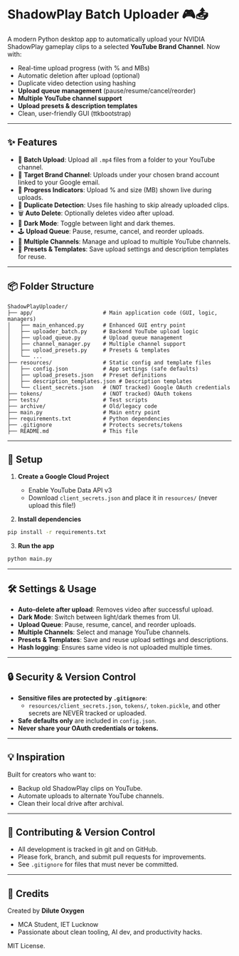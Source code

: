 # ShadowPlay Batch Uploader 🎮📤

A modern Python desktop app to automatically upload your NVIDIA ShadowPlay gameplay clips to a selected **YouTube Brand Channel**. Now with:
- Real-time upload progress (with % and MBs)
- Automatic deletion after upload (optional)
- Duplicate video detection using hashing
- **Upload queue management** (pause/resume/cancel/reorder)
- **Multiple YouTube channel support**
- **Upload presets & description templates**
- Clean, user-friendly GUI (ttkbootstrap)

---

## ✨ Features

- 🔄 **Batch Upload**: Upload all `.mp4` files from a folder to your YouTube channel.
- 🎯 **Target Brand Channel**: Uploads under your chosen brand account linked to your Google email.
- 🚀 **Progress Indicators**: Upload % and size (MB) shown live during uploads.
- 🧠 **Duplicate Detection**: Uses file hashing to skip already uploaded clips.
- 🗑️ **Auto Delete**: Optionally deletes video after upload.
- 🌙 **Dark Mode**: Toggle between light and dark themes.
- 🕹️ **Upload Queue**: Pause, resume, cancel, and reorder uploads.
- 👥 **Multiple Channels**: Manage and upload to multiple YouTube channels.
- 📝 **Presets & Templates**: Save upload settings and description templates for reuse.

---

## 📦 Folder Structure

```
ShadowPlayUploader/
├── app/                      # Main application code (GUI, logic, managers)
│   ├── main_enhanced.py      # Enhanced GUI entry point
│   ├── uploader_batch.py     # Backend YouTube upload logic
│   ├── upload_queue.py       # Upload queue management
│   ├── channel_manager.py    # Multiple channel support
│   ├── upload_presets.py     # Presets & templates
│   └── ...
├── resources/                # Static config and template files
│   ├── config.json           # App settings (safe defaults)
│   ├── upload_presets.json   # Preset definitions
│   ├── description_templates.json # Description templates
│   └── client_secrets.json   # (NOT tracked) Google OAuth credentials
├── tokens/                   # (NOT tracked) OAuth tokens
├── tests/                    # Test scripts
├── archive/                  # Old/legacy code
├── main.py                   # Main entry point
├── requirements.txt          # Python dependencies
├── .gitignore                # Protects secrets/tokens
├── README.md                 # This file
```

---

## 🔧 Setup

1. **Create a Google Cloud Project**  
   - Enable YouTube Data API v3  
   - Download `client_secrets.json` and place it in `resources/` (never upload this file!)

2. **Install dependencies**
```bash
pip install -r requirements.txt
```

3. **Run the app**
```bash
python main.py
```

---

## 🛠 Settings & Usage

- **Auto-delete after upload**: Removes video after successful upload.
- **Dark Mode**: Switch between light/dark themes from UI.
- **Upload Queue**: Pause, resume, cancel, and reorder uploads.
- **Multiple Channels**: Select and manage YouTube channels.
- **Presets & Templates**: Save and reuse upload settings and descriptions.
- **Hash logging**: Ensures same video is not uploaded multiple times.

---

## 🔒 Security & Version Control

- **Sensitive files are protected by `.gitignore`**:
  - `resources/client_secrets.json`, `tokens/`, `token.pickle`, and other secrets are NEVER tracked or uploaded.
- **Safe defaults only** are included in `config.json`.
- **Never share your OAuth credentials or tokens.**

---

## 💡 Inspiration

Built for creators who want to:
- Backup old ShadowPlay clips on YouTube.
- Automate uploads to alternate YouTube channels.
- Clean their local drive after archival.

---

## 🤝 Contributing & Version Control

- All development is tracked in git and on GitHub.
- Please fork, branch, and submit pull requests for improvements.
- See `.gitignore` for files that must never be committed.

---

## 🧠 Credits

Created by **Dilute Oxygen**  
- MCA Student, IET Lucknow  
- Passionate about clean tooling, AI dev, and productivity hacks.

MIT License.
